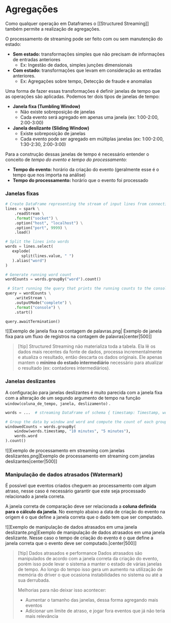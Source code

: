 # Agregações

Como qualquer operação em Dataframes o [[Structured Streaming]] também permite a realização de agregações.

O processamento de streaming pode ser feito com ou sem manutenção do estado:

- **Sem estado:** transformações simples que não precisam de informações de entradas anteriores
	- Ex: Ingestão de dados, simples junções dimensionais
- **Com estado:** transformações que levam em consideração as entradas anteriores.
	- Ex: Agregações sobre tempo, Detecção de fraude e anomalias

Uma forma de fazer essas transformações é definir janelas de tempo que as operações são aplicadas. Podemos ter dois tipos de janelas de tempo:

- **Janela fixa (Tumbling Window)**
	- Não existe sobreposição de janelas
	- Cada evento será agregado em apenas uma janela (ex: 1:00-2:00, 2:00-3:00)
- **Janela deslizante (Sliding Window)**
	- Existe sobreposição de janelas
	- Cada evento pode ser agregado em múltiplas janelas (ex: 1:00-2:00, 1:30-2:30, 2:00-3:00)

Para a construção dessas janelas de tempo é necessário entender o conceito de *tempo do evento e tempo do processamento:*

- **Tempo do evento:** horário da criação do evento (geralmente esse é o tempo que nos importa na análise)
- **Tempo do processamento:** horário que o evento foi processado

### Janelas fixas

```python
# Create DataFrame representing the stream of input lines from connection to localhost:9999
lines = spark \
    .readStream \
    .format("socket") \
    .option("host", "localhost") \
    .option("port", 9999) \
    .load()

# Split the lines into words
words = lines.select(
   explode(
       split(lines.value, " ")
   ).alias("word")
)

# Generate running word count
wordCounts = words.groupBy("word").count()

 # Start running the query that prints the running counts to the console
query = wordCounts \
    .writeStream \
    .outputMode("complete") \
    .format("console") \
    .start()

query.awaitTermination()
```

![[Exemplo de janela fixa na contagem de palavras.png| Exemplo de janela fixa para um fluxo de registros na contagem de palavras|center|500]]

> [!tip] Structured Streaming não materializa toda a tabela.
> Ela lê os dados mais recentes da fonte de dados, processa incrementalmente e atualiza o resultado, então descarta os dados originais. Ele apenas mantem o **mínimo do estado intermediário** necessário para atualizar o resultado (ex: contadores intermediários).

### Janelas deslizantes

A configuração para janelas deslizantes é muito parecida com a janela fixa com a alteração de um segundo argumento de tempo na função `window(coluna_de_tempo, janela, deslizamento)` .

```python
words = ...  # streaming DataFrame of schema { timestamp: Timestamp, word: String }

# Group the data by window and word and compute the count of each group
windowedCounts = words.groupBy(
    window(words.timestamp, "10 minutes", "5 minutes"),
    words.word
).count()
```

![[Exemplo de processamento em streaming com janelas deslizantes.png|Exemplo de processamento em streaming com janelas deslizantes|center|500]]

### Manipulação de dados atrasados (Watermark)

É possível que eventos criados cheguem ao processamento com algum atraso, nesse caso é necessário garantir que este seja processado relacionado a janela correta.

A janela correta de comparação deve ser relacionada a **coluna definida para o cálculo da janela**. No exemplo abaixo a data de criação do evento na origem é o que define a janela correta que o dado tem que ser computado.

![[Exemplo de manipulação de dados atrasados em uma janela deslizante.png|Exemplo de manipulação de dados atrasados em uma janela deslizante. Nesse caso o tempo de criação do evento é o que define a janela correta que o evento deve ser computado.|center|500]]

> [!tip] Dados atrasados e performance
> Dados atrasados são manipulados de acordo com a janela correta da criação do evento, porém isso pode levar o sistema a manter o estado de várias janelas de tempo. Ao longo do tempo isso gera um aumento na utilização de memória do driver o que ocasiona instabilidades no sistema ou até a sua derrubada.
> 
> Melhorias para não deixar isso acontecer:
> - Aumentar o tamanho das janelas, dessa forma agregando mais eventos
> - Adicionar um limite de atraso, e jogar fora eventos que já não teria mais relevância